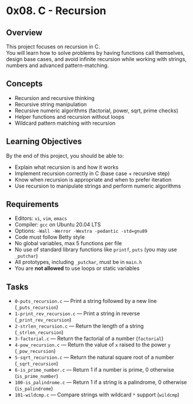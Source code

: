 # 0x08. C - Recursion

## Overview
This project focuses on recursion in C.  
You will learn how to solve problems by having functions call themselves, design base cases, and avoid infinite recursion while working with strings, numbers and advanced pattern-matching.

## Concepts
- Recursion and recursive thinking  
- Recursive string manipulation  
- Recursive numeric algorithms (factorial, power, sqrt, prime checks)  
- Helper functions and recursion without loops  
- Wildcard pattern matching with recursion  

## Learning Objectives
By the end of this project, you should be able to:

- Explain what recursion is and how it works  
- Implement recursion correctly in C (base case + recursive step)  
- Know when recursion is appropriate and when to prefer iteration  
- Use recursion to manipulate strings and perform numeric algorithms

## Requirements
- Editors: `vi`, `vim`, `emacs`  
- Compiler: `gcc` on Ubuntu 20.04 LTS  
- Options: `-Wall -Werror -Wextra -pedantic -std=gnu89`  
- Code must follow Betty style  
- No global variables, max 5 functions per file  
- No use of standard library functions like `printf`, `puts` (you may use `_putchar`)  
- All prototypes, including `_putchar`, must be in `main.h`  
- You are **not allowed** to use loops or static variables

## Tasks
- `0-puts_recursion.c` — Print a string followed by a new line (`_puts_recursion`)  
- `1-print_rev_recursion.c` — Print a string in reverse (`_print_rev_recursion`)  
- `2-strlen_recursion.c` — Return the length of a string (`_strlen_recursion`)  
- `3-factorial.c` — Return the factorial of a number (`factorial`)  
- `4-pow_recursion.c` — Return the value of `x` raised to the power `y` (`_pow_recursion`)  
- `5-sqrt_recursion.c` — Return the natural square root of a number (`_sqrt_recursion`)  
- `6-is_prime_number.c` — Return 1 if a number is prime, 0 otherwise (`is_prime_number`)  
- `100-is_palindrome.c` — Return 1 if a string is a palindrome, 0 otherwise (`is_palindrome`)  
- `101-wildcmp.c` — Compare strings with wildcard `*` support (`wildcmp`)
